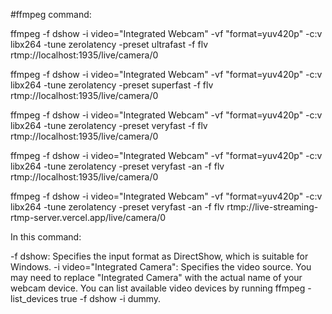 #ffmpeg command:

ffmpeg -f dshow -i video="Integrated Webcam" -vf "format=yuv420p" -c:v libx264 -tune zerolatency -preset ultrafast -f flv rtmp://localhost:1935/live/camera/0

ffmpeg -f dshow -i video="Integrated Webcam" -vf "format=yuv420p" -c:v libx264 -tune zerolatency -preset superfast -f flv rtmp://localhost:1935/live/camera/0

ffmpeg -f dshow -i video="Integrated Webcam" -vf "format=yuv420p" -c:v libx264 -tune zerolatency -preset veryfast -f flv rtmp://localhost:1935/live/camera/0

ffmpeg -f dshow -i video="Integrated Webcam" -vf "format=yuv420p" -c:v libx264 -tune zerolatency -preset veryfast -an -f flv rtmp://localhost:1935/live/camera/0

ffmpeg -f dshow -i video="Integrated Webcam" -vf "format=yuv420p" -c:v libx264 -tune zerolatency -preset veryfast -an -f flv rtmp://live-streaming-rtmp-server.vercel.app/live/camera/0

In this command:

-f dshow: Specifies the input format as DirectShow, which is suitable for Windows.
-i video="Integrated Camera": Specifies the video source. You may need to replace "Integrated Camera" with the actual name of your webcam device. You can list available video devices by running ffmpeg -list_devices true -f dshow -i dummy.
